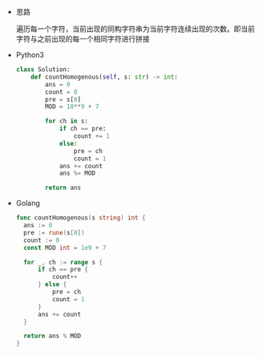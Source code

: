 + 思路       

	遍历每一个字符，当前出现的同构字符串为当前字符连续出现的次数。即当前字符与之前出现的每一个相同字符进行拼接
	
+ Python3

  ```python
  class Solution:
      def countHomogenous(self, s: str) -> int:
          ans = 0
          count = 0
          pre = s[0]
          MOD = 10**9 + 7
  
          for ch in s:
              if ch == pre:
                  count += 1
              else:
                  pre = ch
                  count = 1
              ans += count
              ans %= MOD
  
          return ans
  ```

+ Golang

  ```go
  func countHomogenous(s string) int {
  	ans := 0
  	pre := rune(s[0])
  	count := 0
  	const MOD int = 1e9 + 7
  
  	for _, ch := range s {
  		if ch == pre {
  			count++
  		} else {
  			pre = ch
  			count = 1
  		}
  		ans += count
  	}
  
  	return ans % MOD
  }
  ```

  
